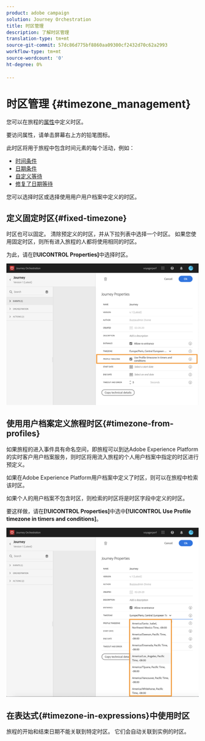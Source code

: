 ```yaml
---
product: adobe campaign
solution: Journey Orchestration
title: 时区管理
description: 了解时区管理
translation-type: tm+mt
source-git-commit: 57dc86d775bf8860aa09300cf2432d70c62a2993
workflow-type: tm+mt
source-wordcount: '0'
ht-degree: 0%

---
```




# 时区管理 {#timezone_management}

您可以在旅程的[属性](../building-journeys/changing-properties.md)中定义时区。

要访问属性，请单击屏幕右上方的铅笔图标。

此时区将用于旅程中包含时间元素的每个活动，例如：

* [时间条件](../building-journeys/condition-activity.md#time_condition)
* [日期条件](../building-journeys/condition-activity.md#date_condition)
* [自定义等待](../building-journeys/wait-activity.md#custom)
* [修复了日期等待](../building-journeys/wait-activity.md#fixed_date)

您可以选择时区或选择使用用户用户档案中定义的时区。

## 定义固定时区{#fixed-timezone}

时区也可以固定。 清除预定义的时区，并从下拉列表中选择一个时区。 如果您使用固定时区，则所有进入旅程的人都将使用相同的时区。

为此，请在&#x200B;**[!UICONTROL Properties]**&#x200B;中选择时区。

![](../assets/journey73.png)

## 使用用户档案定义旅程时区{#timezone-from-profiles}

如果旅程的进入事件具有命名空间，即旅程可以到达Adobe Experience Platform的实时客户用户档案服务，则时区将用流入旅程的个人用户档案中指定的时区进行预定义。

如果在Adobe Experience Platform用户档案中定义了时区，则可以在旅程中检索该时区。

如果个人的用户档案不包含时区，则检索的时区将是时区字段中定义的时区。

要这样做，请在&#x200B;**[!UICONTROL Properties]**&#x200B;中选中&#x200B;**[!UICONTROL Use Profile timezone in timers and conditions]**。

![](../assets/journey72.png)

## 在表达式{#timezone-in-expressions}中使用时区

旅程的开始和结束日期不能关联到特定时区。 它们会自动关联到实例的时区。
